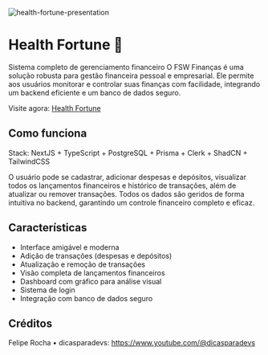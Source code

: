 ![health-fortune-presentation](https://github.com/user-attachments/assets/e07d7faa-9218-41b6-8f98-f100e873a4cb)
# Health Fortune 💸

Sistema completo de gerenciamento financeiro O FSW Finanças é uma solução robusta para gestão financeira pessoal e empresarial. Ele permite aos usuários monitorar e controlar suas finanças com facilidade, integrando um backend eficiente e um banco de dados seguro.

Visite agora: [Health Fortune](https://health-fortune.vercel.app/)

## Como funciona

Stack: NextJS + TypeScript + PostgreSQL + Prisma + Clerk + ShadCN + TailwindCSS

O usuário pode se cadastrar, adicionar despesas e depósitos, visualizar todos os lançamentos financeiros e histórico de transações, além de atualizar ou remover transações. Todos os dados são geridos de forma intuitiva no backend, garantindo um controle financeiro completo e eficaz.

## Características

- Interface amigável e moderna
- Adição de transações (despesas e depósitos)
- Atualização e remoção de transações
- Visão completa de lançamentos financeiros
- Dashboard com gráfico para análise visual
- Sistema de login
- Integração com banco de dados seguro

## Créditos

Felipe Rocha • dicasparadevs:
https://www.youtube.com/@dicasparadevs
